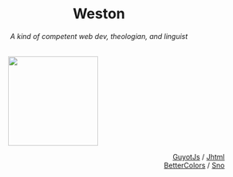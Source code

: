 <h1 align="center">Weston</h1>
<h6 align="center">A kind of competent web dev, theologian, and linguist</h6>
<p align="left">
  &emsp;&emsp;&emsp;&emsp;&emsp;<img align="center" src="https://guyotjs.github.io/duckclear.png" width="180" />
</p>

<p align="right">
  <a href="#dsus">GuyotJs</a> / <a href="#dsus">Jhtml</a><br/>
  <a href="#dsus">BetterColors</a> / <a href="#dsus">Sno</a>
</p>
